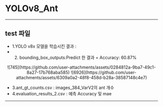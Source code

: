 # YOLOv8_Ant
---
## test 파일 
- 1.YOLO v8x 모델을 학습시킨 결과 : 
- 2. bounding_box_outputs:Predict 한 결과 = Accuracy: 60.87%
<p align="center">
  ![745](https://github.com/user-attachments/assets/0284812a-9ba7-49c1-8a27-17b768aba585)
  ![6926](https://github.com/user-attachments/assets/6309a0a2-48f8-458d-b28a-38587148c4e7)

- 3.ant_gt_counts.csv : images_384_VarV2의 ant 개수 
- 4.evaluation_results_2.csv : 예측 Accuracy 및 mae
---
